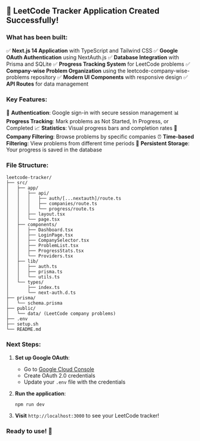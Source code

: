 ## 🎉 LeetCode Tracker Application Created Successfully!

### What has been built:

✅ **Next.js 14 Application** with TypeScript and Tailwind CSS
✅ **Google OAuth Authentication** using NextAuth.js
✅ **Database Integration** with Prisma and SQLite
✅ **Progress Tracking System** for LeetCode problems
✅ **Company-wise Problem Organization** using the leetcode-company-wise-problems repository
✅ **Modern UI Components** with responsive design
✅ **API Routes** for data management

### Key Features:

🔐 **Authentication**: Google sign-in with secure session management
📊 **Progress Tracking**: Mark problems as Not Started, In Progress, or Completed
📈 **Statistics**: Visual progress bars and completion rates
🏢 **Company Filtering**: Browse problems by specific companies
⏰ **Time-based Filtering**: View problems from different time periods
💾 **Persistent Storage**: Your progress is saved in the database

### File Structure:
```
leetcode-tracker/
├── src/
│   ├── app/
│   │   ├── api/
│   │   │   ├── auth/[...nextauth]/route.ts
│   │   │   ├── companies/route.ts
│   │   │   └── progress/route.ts
│   │   ├── layout.tsx
│   │   └── page.tsx
│   ├── components/
│   │   ├── Dashboard.tsx
│   │   ├── LoginPage.tsx
│   │   ├── CompanySelector.tsx
│   │   ├── ProblemList.tsx
│   │   ├── ProgressStats.tsx
│   │   └── Providers.tsx
│   ├── lib/
│   │   ├── auth.ts
│   │   ├── prisma.ts
│   │   └── utils.ts
│   └── types/
│       ├── index.ts
│       └── next-auth.d.ts
├── prisma/
│   └── schema.prisma
├── public/
│   └── data/ (LeetCode company problems)
├── .env
├── setup.sh
└── README.md
```

### Next Steps:

1. **Set up Google OAuth**:
   - Go to [Google Cloud Console](https://console.cloud.google.com/)
   - Create OAuth 2.0 credentials
   - Update your `.env` file with the credentials

2. **Run the application**:
   ```bash
   npm run dev
   ```

3. **Visit** `http://localhost:3000` to see your LeetCode tracker!

### Ready to use! 🚀

